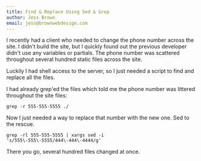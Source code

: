 ```yaml
---
title: Find & Replace Using Sed & Grep
author: Jess Brown
email: jess@brownwebdesign.com
---
```


I recently had a client who needed to change the phone number across the
site.  I didn't build the site, but I quickly found out the previous
developer didn't use any variables or partials.  The phone number was
scattered throughout several hundred static files across the site.  

Luckily I had shell access to the server, so I just needed a script to
find and replace all the files.

I had already grep'ed the files which told me the phone number was
littered throughout the site files:

    grep -r 555-555-5555 ./

Now I just needed a way to replace that number with the new one.  Sed to
the rescue.

    grep -rl 555-555-5555 | xargs sed -i 's/555\-555\-5555/444\-444\-4444/g'

There you go, several hundred files changed at once.
